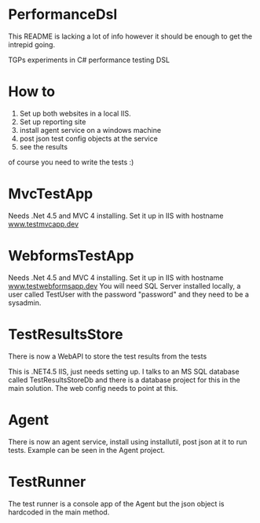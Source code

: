 PerformanceDsl
==============

This README is lacking a lot of info however it should be enough to get the intrepid going.

TGPs experiments in C# performance testing DSL


How to
======

1. Set up both websites in a local IIS. 
2. Set up reporting site
3. install agent service on a windows machine
4. post json test config objects at the service
5. see the results

of course you need to write the tests :)

MvcTestApp
==========

Needs .Net 4.5 and MVC 4 installing.
Set it up in IIS with hostname www.testmvcapp.dev

WebformsTestApp
===============

Needs .Net 4.5 and MVC 4 installing.
Set it up in IIS with hostname www.testwebformsapp.dev
You will need SQL Server installed locally, a user called TestUser with the password "password" and they need to be a sysadmin.

TestResultsStore
================

There is now a WebAPI to store the test results from the tests

This is .NET4.5 IIS, just needs setting up.
I talks to an MS SQL database called TestResultsStoreDb and there is a database project for this in the main solution.
The web config needs to point at this.

Agent
=====

There is now an agent service, install using installutil, post json at it to run tests.
Example can be seen in the Agent project. 

TestRunner
==========

The test runner is a console app of the Agent but the json object is hardcoded in the main method.